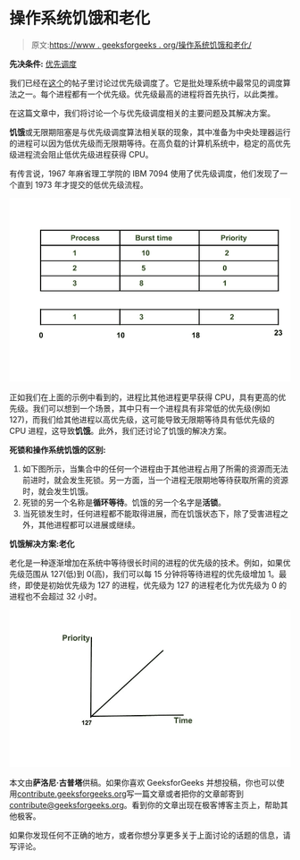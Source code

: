 # 操作系统饥饿和老化

> 原文:[https://www . geeksforgeeks . org/操作系统饥饿和老化/](https://www.geeksforgeeks.org/starvation-and-aging-in-operating-systems/)

**先决条件:** [优先调度](https://www.geeksforgeeks.org/program-priority-scheduling-set-1/)

我们已经在[这个](https://www.geeksforgeeks.org/program-priority-scheduling-set-1/)的帖子里讨论过优先级调度了。它是批处理系统中最常见的调度算法之一。每个进程都有一个优先级。优先级最高的进程将首先执行，以此类推。

在这篇文章中，我们将讨论一个与优先级调度相关的主要问题及其解决方案。

**饥饿**或无限期阻塞是与优先级调度算法相关联的现象，其中准备为中央处理器运行的进程可以因为低优先级而无限期等待。在高负载的计算机系统中，稳定的高优先级进程流会阻止低优先级进程获得 CPU。

有传言说，1967 年麻省理工学院的 IBM 7094 使用了优先级调度，他们发现了一个直到 1973 年才提交的低优先级流程。

[![prior](img/bc8214ebbe82bfb923b84cb975908d10.png)](https://media.geeksforgeeks.org/wp-content/uploads/starvationAndAging.jpg)

正如我们在上面的示例中看到的，进程比其他进程更早获得 CPU，具有更高的优先级。我们可以想到一个场景，其中只有一个进程具有非常低的优先级(例如 127)，而我们给其他进程以高优先级，这可能导致无限期等待具有低优先级的 CPU 进程，这导致**饥饿**。此外，我们还讨论了饥饿的解决方案。

**死锁和操作系统饥饿的区别:**

1.  如下图所示，当集合中的任何一个进程由于其他进程占用了所需的资源而无法前进时，就会发生死锁。另一方面，当一个进程无限期地等待获取所需的资源时，就会发生饥饿。
2.  死锁的另一个名称是**循环等待**。饥饿的另一个名字是**活锁**。
3.  当死锁发生时，任何进程都不能取得进展，而在饥饿状态下，除了受害进程之外，其他进程都可以进展或继续。

**饥饿解决方案:老化**

老化是一种逐渐增加在系统中等待很长时间的进程的优先级的技术。例如，如果优先级范围从 127(低)到 0(高)，我们可以每 15 分钟将等待进程的优先级增加 1。最终，即使是初始优先级为 127 的进程，优先级为 127 的进程老化为优先级为 0 的进程也不会超过 32 小时。

![](img/513c3416d74066a5289092611f59463f.png)

本文由**萨洛尼·古普塔**供稿。如果你喜欢 GeeksforGeeks 并想投稿，你也可以使用[contribute.geeksforgeeks.org](http://www.contribute.geeksforgeeks.org)写一篇文章或者把你的文章邮寄到 contribute@geeksforgeeks.org。看到你的文章出现在极客博客主页上，帮助其他极客。

如果你发现任何不正确的地方，或者你想分享更多关于上面讨论的话题的信息，请写评论。
